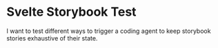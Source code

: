 # Svelte Storybook Test

I want to test different ways to trigger a coding agent to keep storybook stories exhaustive of their state.


